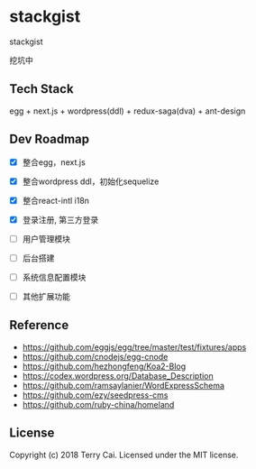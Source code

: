 # stackgist
stackgist

挖坑中



## Tech Stack

egg + next.js + wordpress(ddl) + redux-saga(dva) + ant-design



## Dev Roadmap

- [x] 整合egg，next.js 
- [x] 整合wordpress ddl，初始化sequelize
- [x] 整合react-intl i18n
- [x] 登录注册, 第三方登录
- [ ] 用户管理模块
- [ ] 后台搭建
- [ ] 系统信息配置模块
- [ ] 其他扩展功能


## Reference

- https://github.com/eggjs/egg/tree/master/test/fixtures/apps
- https://github.com/cnodejs/egg-cnode
- https://github.com/hezhongfeng/Koa2-Blog 
- https://codex.wordpress.org/Database_Description
- https://github.com/ramsaylanier/WordExpressSchema
- https://github.com/ezy/seedpress-cms
- https://github.com/ruby-china/homeland


## License

Copyright (c) 2018 Terry Cai. Licensed under the MIT license.







